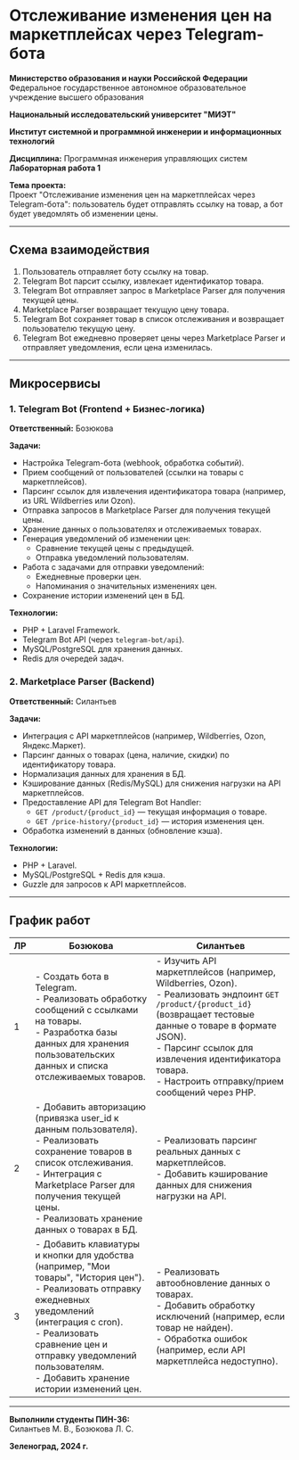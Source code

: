 # Отслеживание изменения цен на маркетплейсах через Telegram-бота

**Министерство образования и науки Российской Федерации**  
Федеральное государственное автономное образовательное учреждение высшего образования  

**Национальный исследовательский университет "МИЭТ"**  

**Институт системной и программной инженерии и информационных технологий**  

**Дисциплина:** Программная инженерия управляющих систем  
**Лабораторная работа 1**  

**Тема проекта:**  
Проект "Отслеживание изменения цен на маркетплейсах через Telegram-бота": пользователь будет отправлять ссылку на товар, а бот будет уведомлять об изменении цены.  

---

## Схема взаимодействия

1. Пользователь отправляет боту ссылку на товар.  
2. Telegram Bot парсит ссылку, извлекает идентификатор товара.  
3. Telegram Bot отправляет запрос в Marketplace Parser для получения текущей цены.  
4. Marketplace Parser возвращает текущую цену товара.  
5. Telegram Bot сохраняет товар в список отслеживания и возвращает пользователю текущую цену.  
6. Telegram Bot ежедневно проверяет цены через Marketplace Parser и отправляет уведомления, если цена изменилась.  

---

## Микросервисы

### 1. Telegram Bot (Frontend + Бизнес-логика)  
**Ответственный:** Бозюкова  

**Задачи:**  
- Настройка Telegram-бота (webhook, обработка событий).  
- Прием сообщений от пользователей (ссылки на товары с маркетплейсов).  
- Парсинг ссылок для извлечения идентификатора товара (например, из URL Wildberries или Ozon).  
- Отправка запросов в Marketplace Parser для получения текущей цены.  
- Хранение данных о пользователях и отслеживаемых товарах.  
- Генерация уведомлений об изменении цен:  
  - Сравнение текущей цены с предыдущей.  
  - Отправка уведомлений пользователям.  
- Работа с задачами для отправки уведомлений:  
  - Ежедневные проверки цен.  
  - Напоминания о значительных изменениях цен.  
- Сохранение истории изменений цен в БД.  

**Технологии:**  
- PHP + Laravel Framework.  
- Telegram Bot API (через `telegram-bot/api`).  
- MySQL/PostgreSQL для хранения данных.  
- Redis для очередей задач.  

### 2. Marketplace Parser (Backend)  
**Ответственный:** Силантьев  

**Задачи:**  
- Интеграция с API маркетплейсов (например, Wildberries, Ozon, Яндекс.Маркет).  
- Парсинг данных о товарах (цена, наличие, скидки) по идентификатору товара.  
- Нормализация данных для хранения в БД.  
- Кэширование данных (Redis/MySQL) для снижения нагрузки на API маркетплейсов.  
- Предоставление API для Telegram Bot Handler:  
  - `GET /product/{product_id}` — текущая информация о товаре.  
  - `GET /price-history/{product_id}` — история изменения цен.  
- Обработка изменений в данных (обновление кэша).  

**Технологии:**  
- PHP + Laravel.  
- MySQL/PostgreSQL + Redis для кэша.  
- Guzzle для запросов к API маркетплейсов.  

---

## График работ

| ЛР | Бозюкова | Силантьев |
|----|----------|-----------|
| 1  | - Создать бота в Telegram.<br>- Реализовать обработку сообщений с ссылками на товары.<br>- Разработка базы данных для хранения пользовательских данных и списка отслеживаемых товаров. | - Изучить API маркетплейсов (например, Wildberries, Ozon).<br>- Реализовать эндпоинт `GET /product/{product_id}` (возвращает тестовые данные о товаре в формате JSON).<br>- Парсинг ссылок для извлечения идентификатора товара.<br>- Настроить отправку/прием сообщений через PHP. |
| 2  | - Добавить авторизацию (привязка user_id к данным пользователя).<br>- Реализовать сохранение товаров в список отслеживания.<br>- Интеграция с Marketplace Parser для получения текущей цены.<br>- Реализовать хранение данных о товарах в БД. | - Реализовать парсинг реальных данных с маркетплейсов.<br>- Добавить кэширование данных для снижения нагрузки на API. |
| 3  | - Добавить клавиатуры и кнопки для удобства (например, "Мои товары", "История цен").<br>- Реализовать отправку ежедневных уведомлений (интеграция с cron).<br>- Реализовать сравнение цен и отправку уведомлений пользователям.<br>- Добавить хранение истории изменений цен. | - Реализовать автообновление данных о товарах.<br>- Добавить обработку исключений (например, если товар не найден).<br>- Обработка ошибок (например, если API маркетплейса недоступно). |

--- 

**Выполнили студенты ПИН-36:**  
Силантьев М. В., Бозюкова Л. С.  

**Зеленоград, 2024 г.**  
